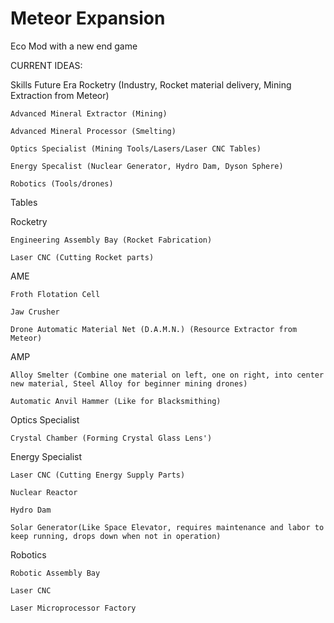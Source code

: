 # Meteor Expansion
 Eco Mod with a new end game

CURRENT IDEAS:

Skills
  Future Era
    Rocketry (Industry, Rocket material delivery, Mining Extraction from Meteor)
    
    Advanced Mineral Extractor (Mining)
    
    Advanced Mineral Processor (Smelting)
    
    Optics Specialist (Mining Tools/Lasers/Laser CNC Tables)
    
    Energy Specalist (Nuclear Generator, Hydro Dam, Dyson Sphere)
    
    Robotics (Tools/drones)
    

Tables

  Rocketry
  
    Engineering Assembly Bay (Rocket Fabrication)
    
    Laser CNC (Cutting Rocket parts)
    
    
  AME
  
    Froth Flotation Cell
    
    Jaw Crusher
    
    Drone Automatic Material Net (D.A.M.N.) (Resource Extractor from Meteor)
    
    
  AMP
  
    Alloy Smelter (Combine one material on left, one on right, into center new material, Steel Alloy for beginner mining drones)
    
    Automatic Anvil Hammer (Like for Blacksmithing)
    
    
  Optics Specialist
  
    Crystal Chamber (Forming Crystal Glass Lens')
    
    
  Energy Specialist
  
    Laser CNC (Cutting Energy Supply Parts)
    
    Nuclear Reactor
    
    Hydro Dam
    
    Solar Generator(Like Space Elevator, requires maintenance and labor to keep running, drops down when not in operation)
    
    
  Robotics
  
    Robotic Assembly Bay
    
    Laser CNC
    
    Laser Microprocessor Factory
    
    
